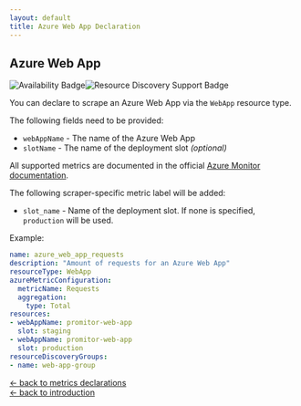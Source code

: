 ```yaml
---
layout: default
title: Azure Web App Declaration
---
```


## Azure Web App

![Availability Badge](https://img.shields.io/badge/Available%20Starting-v1.2-green.svg)![Resource Discovery Support Badge](https://img.shields.io/badge/Support%20for%20Resource%20Discovery-Yes-green.svg)

You can declare to scrape an Azure Web App via the `WebApp` resource
type.

The following fields need to be provided:

- `webAppName` - The name of the Azure Web App
- `slotName` - The name of the deployment slot *(optional)*

All supported metrics are documented in the official [Azure Monitor documentation](https://docs.microsoft.com/en-us/azure/azure-monitor/platform/metrics-supported#microsoftwebsites-excluding-functions).

The following scraper-specific metric label will be added:

- `slot_name` - Name of the deployment slot. If none is specified, `production` will be used.

Example:

```yaml
name: azure_web_app_requests
description: "Amount of requests for an Azure Web App"
resourceType: WebApp
azureMetricConfiguration:
  metricName: Requests
  aggregation:
    type: Total
resources:
- webAppName: promitor-web-app
  slot: staging
- webAppName: promitor-web-app
  slot: production
resourceDiscoveryGroups:
- name: web-app-group
```

<!-- markdownlint-disable MD033 -->
[&larr; back to metrics declarations](/configuration/v2.x/metrics)<br />
[&larr; back to introduction](/)
<!-- markdownlint-enable -->
